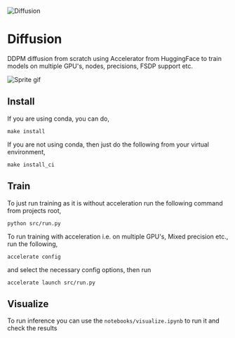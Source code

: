 ![Diffusion](https://github.com/karanrampal/diffusion/actions/workflows/main.yml/badge.svg)

# Diffusion
DDPM diffusion from scratch using Accelerator from HuggingFace to train models on multiple GPU's, nodes, precisions, FSDP support etc.

![Sprite gif](assets/sprite_diffusion.gif)

## Install
If you are using conda, you can do,
```
make install
```

If you are not using conda, then just do the following from your virtual environment,
```
make install_ci
```

## Train
To just run training as it is without acceleration run the following command from projects root,
```
python src/run.py
```

To run training with acceleration i.e. on multiple GPU's, Mixed precision etc., run the following,
```
accelerate config
```
and select the necessary config options, then run
```
accelerate launch src/run.py
```

## Visualize
To run inference you can use the `notebooks/visualize.ipynb` to run it and check the results
